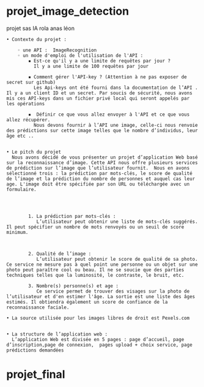# projet_image_detection
projet sas IA rola anas léon 



    • Contexte du projet : 

        ◦ une API :  ImageRecognition
        ◦ un mode d'emploi de l'utilisation de l'API : 
            ▪ Est-ce qu'il y a une limite de requêtes par jour ? 
              Il y a une limite de 100 requêtes par jour
              
            ▪ Comment gérer l'API-key ? (Attention à ne pas exposer de secret sur github) 
              Les Api-keys ont été fourni dans la documentation de l’API . Il y a un client ID et un secret. Par soucis de sécurité, nous avons mis ces API-keys dans un fichier privé local qui seront appelés par les opérations

            ▪  Définir ce que vous allez envoyer à l'API et ce que vous allez récupérer. 
              Nous devons fournir à l’API une image, celle-ci nous renvoie des prédictions sur cette image telles que le nombre d’individus, leur âge etc ..
              

    • Le pitch du projet
      Nous avons décidé de vous présenter un projet d’application Web basé sur la reconnaissance d’image. Cette API nous offre plusieurs services de prédiction sur l’image que l’utilisateur fournit.  Nous en avons sélectionné trois : la prédiction par mots-clés, le score de qualité de l’image et la prédiction du nombre de personnes et auquel cas leur age. L'image doit être spécifiée par son URL ou téléchargée avec un formulaire.




            1. La prédiction par mots-clés :
               L’utilisateur peut obtenir une liste de mots-clés suggérés. Il peut spécifier un nombre de mots renvoyés ou un seuil de score minimum. 



            2. Qualité de l’image : 
               L’utilisateur peut obtenir le score de qualité de sa photo. Ce service ne mesure pas à quel point une personne ou un objet sur une photo peut paraître cool ou beau. Il ne se soucie que des parties techniques telles que la luminosité, le contraste, le bruit, etc. 
               
            3. Nombre(s) personne(s) et age :
               Ce service permet de trouver des visages sur la photo de l’utilisateur et d'en estimer l'âge. La sortie est une liste des âges estimés. Il obtiendra également un score de confiance de la reconnaissance faciale. 
               
    • La source utilisée pour les images libres de droit est Pexels.com


    • La structure de l’application web :
      L’application Web est divisée en 5 pages : page d’accueil, page d’inscription,page de connexion,  pages upload + choix service, page prédictions demandées 

# projet_final
